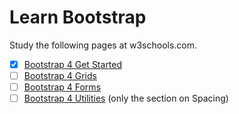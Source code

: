 # Learn Bootstrap

Study the following pages at w3schools.com.

- [x] [Bootstrap 4 Get Started](https://www.w3schools.com/bootstrap4/bootstrap_get_started.asp)
- [ ] [Bootstrap 4 Grids](https://www.w3schools.com/bootstrap4/bootstrap_grid_basic.asp)
- [ ] [Bootstrap 4 Forms](https://www.w3schools.com/bootstrap4/bootstrap_forms.asp)
- [ ] [Bootstrap 4 Utilities](https://www.w3schools.com/bootstrap4/bootstrap_utilities.asp) (only the section on Spacing)

